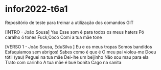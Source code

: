 # infor2022-t6a1
Repositório de teste para treinar a utilização dos comandos GIT

[INTRO - João Sousa]
Yau
Esse som é para todos os meus haters
Pó caralho ó tones
Fuck,Cocó
Comi a tua mãe tone

[VERSO 1 - João Sousa, EduSilva ]
Eu e os meus tropas
Somos bandidos
Esfaquiamos sem abrigos!
Sabes como é que é
O meu pai violou-me
Doeu tótil (yau)
Peguei na tua mãe
Dei-lhe um beijinho
Não sou mau para ela
Trato com carinho
A tua mãe é bué bonita
Cago na sanita
